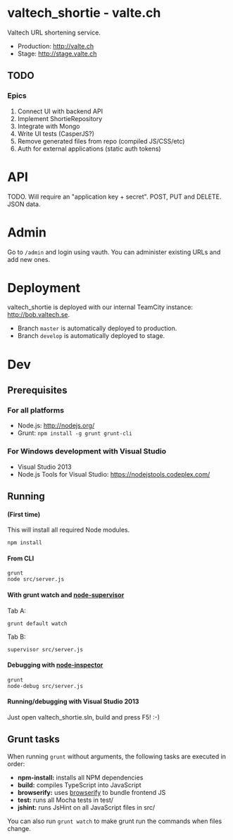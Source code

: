 # valtech\_shortie - valte.ch

Valtech URL shortening service.

 * Production: http://valte.ch
 * Stage: http://stage.valte.ch

## TODO

### Epics

1. Connect UI with backend API
2. Implement ShortieRepository
3. Integrate with Mongo
4. Write UI tests (CasperJS?)
5. Remove generated files from repo (compiled JS/CSS/etc)
6. Auth for external applications (static auth tokens)

# API

TODO. Will require an "application key + secret". POST, PUT and DELETE. JSON data.


# Admin

Go to `/admin` and login using vauth. You can administer existing URLs and add new ones.


# Deployment

valtech\_shortie is deployed with our internal TeamCity instance:
http://bob.valtech.se.

 * Branch `master` is automatically deployed to production.
 * Branch `develop` is automatically deployed to stage.


# Dev

## Prerequisites

### For all platforms

 * Node.js: http://nodejs.org/
 * Grunt: `npm install -g grunt grunt-cli`

### For Windows development with Visual Studio

 * Visual Studio 2013
 * Node.js Tools for Visual Studio: https://nodejstools.codeplex.com/

## Running

#### (First time)

This will install all required Node modules. 

    npm install

#### From CLI 

    grunt
    node src/server.js

#### With grunt watch and [node-supervisor](https://github.com/isaacs/node-supervisor)

Tab A:

    grunt default watch

Tab B:

    supervisor src/server.js

#### Debugging with [node-inspector](https://github.com/node-inspector/node-inspector)

    grunt
    node-debug src/server.js

#### Running/debugging with Visual Studio 2013

Just open valtech_shortie.sln, build and press F5! :-)

## Grunt tasks

When running `grunt` without arguments, the following tasks are executed in order:

* **npm-install:** installs all NPM dependencies
* **build:** compiles TypeScript into JavaScript
* **browserify:** uses [browserify](http://browserify.org) to bundle frontend JS
* **test:** runs all Mocha tests in test/
* **jshint:** runs JsHint on all JavaScript files in src/

You can also run `grunt watch` to make grunt run the commands when files change.

